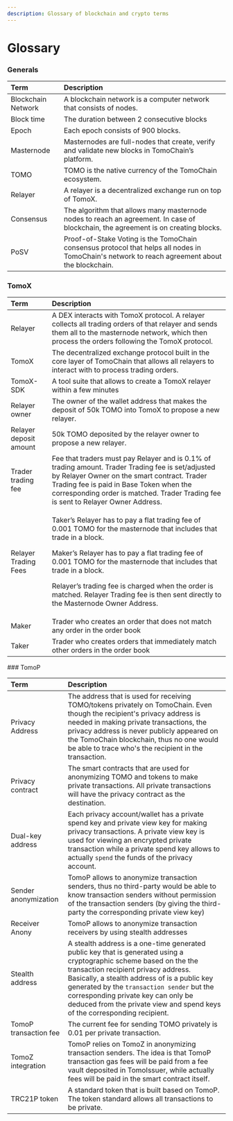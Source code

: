 ```yaml
---
description: Glossary of blockchain and crypto terms
---
```


# Glossary

### Generals

| Term | Description |
| :--- | :--- |
| Blockchain Network | A blockchain network is a computer network that consists of nodes. |
| Block time | The duration between 2 consecutive blocks |
| Epoch | Each epoch consists of 900 blocks. |
| Masternode | Masternodes are full-nodes that create, verify and validate new blocks in TomoChain’s platform. |
| TOMO | TOMO is the native currency of the TomoChain ecosystem. |
| Relayer | A relayer is a decentralized exchange run on top of TomoX. |
| Consensus | The algorithm that allows many masternode nodes to reach an agreement. In case of blockchain, the agreement is on creating blocks. |
| PoSV | Proof-of-Stake Voting is the TomoChain consensus protocol that helps all nodes in TomoChain's network to reach agreement about the blockchain. |

### TomoX

<table>
  <thead>
    <tr>
      <th style="text-align:left">Term</th>
      <th style="text-align:left">Description</th>
    </tr>
  </thead>
  <tbody>
    <tr>
      <td style="text-align:left">Relayer</td>
      <td style="text-align:left">A DEX interacts with TomoX protocol. A relayer collects all trading orders
        of that relayer and sends them all to the masternode network, which then
        process the orders following the TomoX protocol.</td>
    </tr>
    <tr>
      <td style="text-align:left">TomoX</td>
      <td style="text-align:left">The decentralized exchange protocol built in the core layer of TomoChain
        that allows all relayers to interact with to process trading orders.</td>
    </tr>
    <tr>
      <td style="text-align:left">TomoX-SDK</td>
      <td style="text-align:left">A tool suite that allows to create a TomoX relayer within a few minutes</td>
    </tr>
    <tr>
      <td style="text-align:left">Relayer owner</td>
      <td style="text-align:left">The owner of the wallet address that makes the deposit of 50k TOMO into
        TomoX to propose a new relayer.</td>
    </tr>
    <tr>
      <td style="text-align:left">Relayer deposit amount</td>
      <td style="text-align:left">50k TOMO deposited by the relayer owner to propose a new relayer.</td>
    </tr>
    <tr>
      <td style="text-align:left">Trader trading fee</td>
      <td style="text-align:left">Fee that traders must pay Relayer and is 0.1% of trading amount. Trader
        Trading fee is set/adjusted by Relayer Owner on the smart contract. Trader
        Trading fee is paid in Base Token when the corresponding order is matched.
        Trader Trading fee is sent to Relayer Owner Address.</td>
    </tr>
    <tr>
      <td style="text-align:left">Relayer Trading Fees</td>
      <td style="text-align:left">
        <p>Taker&#x2019;s Relayer has to pay a flat trading fee of 0.001 TOMO for
          the masternode that includes that trade in a block.</p>
        <p>Maker&#x2019;s Relayer has to pay a flat trading fee of 0.001 TOMO for
          the masternode that includes that trade in a block.</p>
        <p>Relayer&#x2019;s trading fee is charged when the order is matched. Relayer
          Trading fee is then sent directly to the Masternode Owner Address.</p>
      </td>
    </tr>
    <tr>
      <td style="text-align:left">Maker</td>
      <td style="text-align:left">Trader who creates an order that does not match any order in the order
        book</td>
    </tr>
    <tr>
      <td style="text-align:left">Taker</td>
      <td style="text-align:left">Trader who creates orders that immediately match other orders in the order
        book</td>
    </tr>
  </tbody>
</table>### TomoP

| Term | Description |
| :--- | :--- |
| Privacy Address | The address that is used for receiving TOMO/tokens privately on TomoChain. Even though the recipient's privacy address is needed in making private transactions, the privacy address is never publicly appeared on the TomoChain blockchain, thus no one would be able to trace who's the recipient in the transaction. |
| Privacy contract | The smart contracts that are used for anonymizing TOMO and tokens to make private transactions. All private transactions will have the privacy contract as the destination. |
| Dual-key address | Each privacy account/wallet has a private spend key and private view key for making privacy transactions. A private view key is used for viewing an encrypted private transaction while a private spend key allows to actually `spend` the funds of the privacy account. |
| Sender anonymization | TomoP allows to anonymize transaction senders, thus no third-party would be able to know transaction senders without permission of the transaction senders \(by giving the third-party the corresponding private view key\) |
| Receiver Anony | TomoP allows to anonymize transaction receivers by using stealth addresses |
| Stealth address | A stealth address is a one-time generated public key that is generated using a cryptographic scheme based on the the transaction recipient privacy address. Basically, a stealth address of is a public key generated by the `transaction sender` but the corresponding private key can only be deduced from the private view and spend keys of the corresponding recipient. |
| TomoP transaction fee | The current fee for sending TOMO privately is 0.01 per private transaction.  |
| TomoZ integration | TomoP relies on TomoZ in anonymizing transaction senders. The idea is that TomoP transaction gas fees will be paid from a fee vault deposited in TomoIssuer, while actually fees will be paid in the smart contract itself. |
| TRC21P token | A standard token that is built based on TomoP. The token standard allows all transactions to be private. |

